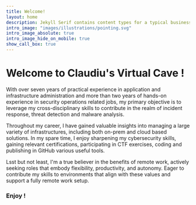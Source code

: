 ```yaml
---
title: Welcome!
layout: home
description: Jekyll Serif contains content types for a typical business website. The theme is fully responsive, blazing fast and artfully illustrated.
intro_image: "images/illustrations/pointing.svg"
intro_image_absolute: true
intro_image_hide_on_mobile: true
show_call_box: true
---
```


# Welcome to Claudiu's Virtual Cave !

With over seven years of practical experience in application and infrastructure administration and more than two years of hands-on experience in security operations related jobs, my primary objective is to leverage my cross-disciplinary skills to contribute in the realm of incident response, threat detection and malware analysis.

Throughout my career, I have gained valuable insights into managing a large variety of infrastructures, including both on-prem and cloud based solutions. In my spare time, I enjoy sharpening my cybersecurity skills, gaining relevant certifications, participating in CTF exercises, coding and publishing in GitHub various useful tools.

Lsst but not least, I'm a true believer in the benefits of remote work, actively seeking roles that embody flexibility, productivity, and autonomy. Eager to contribute my skills to environments that align with these values and support a fully remote work setup.


### Enjoy !
